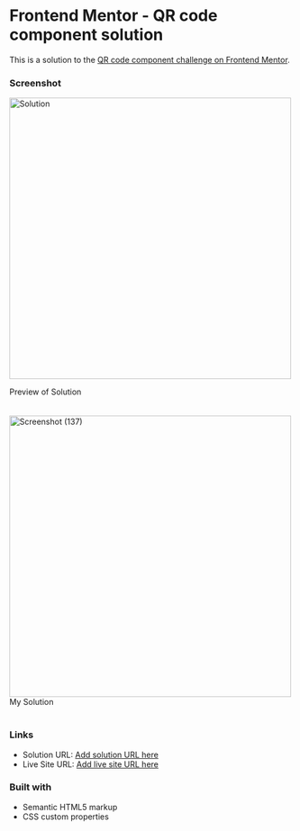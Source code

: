 # Frontend Mentor - QR code component solution

This is a solution to the [QR code component challenge on Frontend Mentor](https://www.frontendmentor.io/challenges/qr-code-component-iux_sIO_H).

### Screenshot
<img width="500" height="500" alt="Solution" src="https://github.com/user-attachments/assets/1129624b-31b8-4a85-89eb-8698d904a266"/><br>
<figcaption>Preview of Solution</figcaption><br>

<br>
<img width="500" height="500" alt="Screenshot (137)" src="https://github.com/user-attachments/assets/9908f3a3-4b46-46c0-94a9-720278b2794c" /><br>
<figcaption>My Solution</figcaption><br>


### Links

- Solution URL: [Add solution URL here](https://github.com/aishwarya-pixel0/Frontend-Mentor-projects/tree/main/qr%20code%20component)
- Live Site URL: [Add live site URL here](https://aishwarya-pixel0.github.io/Frontend-Mentor-projects/qr%20code%20component/)


### Built with

- Semantic HTML5 markup
- CSS custom properties

